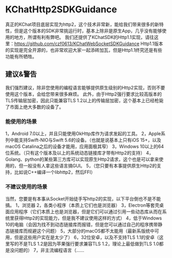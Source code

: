 # KChatHttp2SDKGuidance

真正的KChat项目底层实现为http2，这个技术非常新，能给我们带来很多的新特性，但是这个版本的SDK非常挑运行时，基本上除非是原生App，几乎没有能够使用的地方，所谓有利有弊吧。
我们还提供了KChatSDK的Http1.1实现，请往这里：https://github.com/czf0613/KChatWebSocketSDKGuidance
Http1.1版本的实现是完全开源的，也非常欢迎大家一起添砖加瓦，但是Http1.1终究还是有些功能有所牺牲。

## 建议&警告
我们强烈建议，除非您使用的编程语言能够提供原生级别的Http2实现，否则不要使用这个版本，会给您带来很多麻烦。
此外，由于Http2强行要求比较高版本的TLS传输层加密，因此只能兼容TLS 1.2以上的传输层加密，这个基本上已经枪毙了市面上绝大多数的设备了。

### 能使用的场景
1，Android 7.0以上，并且只能使用OkHttp库作为请求发起的工具。
2，Apple系列中能支持Swift-NIO与Swift 5.6的设备。（也就是说基本上只有iOS 15+，以及macOS Catalina之后的设备才能用，应用面极其窄）
3，Windows 10以上的64位系统。（只有这个版本及以上的系统动态链接库才带有Http2的支持）
4，Golang、python的某些第三方库可以实现原生Http2请求，这个也是可以拿来使用的，但一般没有人拿这些语言搞GUI。
5，（您只要有本事提供原生Http2的支持，比如说C++编译一个libhttp2，然后FFI）

### 不建议使用的场景
当然，您要是有本事从Socket开始徒手写http2的实现，以下平台倒也不是不能搞。
1，浏览器
2，各类小程序（本质上它们也是浏览器）
3，Electron等套壳桌面应用程序（它们本质上也是浏览器，但是它们可以通过引用一些动态库从而在系统里获得Http2的实现能力，但是我不建议使用这样的方式）
4，低于Windows 10的电脑（会因为找不到动态链接库而报错，但是您可以通过自己的程序携带静态链接库而规避这个问题）
5，大部分的macOS都不太能用（最新系版统中可用，但是这些用户实在是太少了）
6，32位安卓，以及不支持TLS 1.1的安卓（这里写的不是TLS 1.2是因为苹果强行要求兼容TLS 1.2，理论上最低做到TLS 1.0都是没问题的）
7，非主流编程语言（……

